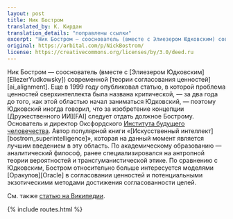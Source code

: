 ```yaml
---
layout: post
title: Ник Бостром
translated_by: К. Кирдан
translation_details: "поправлены ссылки"
excerpt: "Ник Бостром — сооснователь (вместе с Элиезером Юдковским) современной теории согласования ценностей. Еще в ​​1999 году опубликовал статью, в которой проблема ценностей сверхинтеллекта была названа критической, — за два года до того, как этой областью начал заниматься Юдковский, — поэтому Юдковский иногда говорил, что за изобретение концепции Дружественного ИИ следует отдать должное Бострому. Основатель и директор Оксфордского Института будущего человечества. Автор популярной книги «Искусственный интеллект», которая на данный момент является лучшим введением в эту область. По академическому образованию — аналитический философ, ранее специализировался на антропной теории вероятностей и трансгуманистической этике. По сравнению с Юдковским, Бостром относительно больше интересуется моделями Оракулов в согласовании ценностей и потенциальными экзотическими методами достижения согласованности целей."
original: https://arbital.com/p/NickBostrom/
license: https://creativecommons.org/licenses/by/3.0/deed.ru
---
```

Ник Бостром — сооснователь (вместе с [Элиезером Юдковским][EliezerYudkowsky]) современной [теории согласования ценностей][ai_alignment]. Еще в ​​1999 году опубликовал статью, в которой проблема ценностей сверхинтеллекта была названа критической, — за два года до того, как этой областью начал заниматься Юдковский, — поэтому Юдковский иногда говорил, что за изобретение концепции [Дружественного ИИ][FAI] следует отдать должное Бострому. Основатель и директор Оксфордского [Института будущего человечества](https://ru.wikipedia.org/wiki/%D0%98%D0%BD%D1%81%D1%82%D0%B8%D1%82%D1%83%D1%82_%D0%B1%D1%83%D0%B4%D1%83%D1%89%D0%B5%D0%B3%D0%BE_%D1%87%D0%B5%D0%BB%D0%BE%D0%B2%D0%B5%D1%87%D0%B5%D1%81%D1%82%D0%B2%D0%B0). Автор популярной книги «[Искусственный интеллект][bostrom_superintelligence]», которая на данный момент является лучшим введением в эту область. По академическому образованию — аналитический философ, ранее специализировался на антропной теории вероятностей и трансгуманистической этике. По сравнению с Юдковским, Бостром относительно больше интересуется моделями [Оракулов][Oracle] в согласовании ценностей и потенциальными экзотическими методами достижения согласованности целей.

См. также [статью на Википедии](https://ru.wikipedia.org/wiki/%D0%91%D0%BE%D1%81%D1%82%D1%80%D0%BE%D0%BC,_%D0%9D%D0%B8%D0%BA).

{% include routes.html %}
